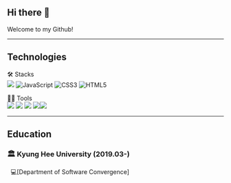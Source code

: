 ## Hi there 👋
Welcome to my Github! 

---


 ## Technologies

 🛠️ Stacks  
<img src="https://img.shields.io/badge/Python-3776AB?style=for-the-badge&logo=Python&logoColor=white">
![JavaScript](https://img.shields.io/badge/JavaScript-F7DF1E?style=for-the-badge&logo=javascript&logoColor=323330)
![CSS3](https://img.shields.io/badge/CSS3-1572B6?style=for-the-badge&logo=css3&logoColor=ffffff)
![HTML5](https://img.shields.io/badge/HTML5-E34F26?style=for-the-badge&logo=html5&logoColor=ffffff)  

💪🏼 Tools  
<img src="https://img.shields.io/badge/numpy-013243?style=for-the-badge&logo=numpy&logoColor=white"> <img src="https://img.shields.io/badge/pandas-150458?style=for-the-badge&logo=pandas&logoColor=white"> <img src="https://img.shields.io/badge/scikitlearn-F7931E?style=for-the-badge&logo=scikit-learn&logoColor=white"> <img src="https://img.shields.io/badge/tensorflow-FF6F00?style=for-the-badge&logo=tensorflow&logoColor=white"><img src="https://img.shields.io/badge/PyTorch-EE4C2C?style=for-the-badge&logo=pytorch&logoColor=white" /> 



___
## Education

### 🏛 Kyung Hee University (2019.03-)

    💻[Department of Software Convergence]








